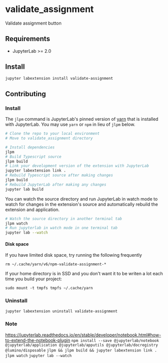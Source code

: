 # validate_assignment
Validate assignment button

## Requirements
* JupyterLab >= 2.0

## Install
```bash
jupyter labextension install validate-assignment
```

## Contributing

### Install
The `jlpm` command is JupyterLab's pinned version of
[yarn](https://yarnpkg.com/) that is installed with JupyterLab. You may use
`yarn` or `npm` in lieu of `jlpm` below.

```bash
# Clone the repo to your local environment
# Move to validate_assignment directory

# Install dependencies
jlpm
# Build Typescript source
jlpm build
# Link your development version of the extension with JupyterLab
jupyter labextension link .
# Rebuild Typescript source after making changes
jlpm build
# Rebuild JupyterLab after making any changes
jupyter lab build
```

You can watch the source directory and run JupyterLab in watch mode to watch for changes in the extension's source and automatically rebuild the extension and application.

```bash
# Watch the source directory in another terminal tab
jlpm watch
# Run jupyterlab in watch mode in one terminal tab
jupyter lab --watch
```

#### Disk space
If you have limited disk space, try running the following frequently
```
rm ~/.cache/yarn/v6/npm-validate-assignment-*
```

If your home directory is in SSD and you don't want it to be writen a lot
 each time you build your project:
```
sudo mount -t tmpfs tmpfs ~/.cache/yarn
```

### Uninstall
```bash
jupyter labextension uninstall validate-assignment
```

### Note
https://jupyterlab.readthedocs.io/en/stable/developer/notebook.html#how-to-extend-the-notebook-plugin
`npm install --save @jupyterlab/notebook @jupyterlab/application @jupyterlab/apputils @jupyterlab/docregistry @lumino/disposable`
`jlpm && jlpm build && jupyter labextension link .`
`jlpm watch`
`jupyter lab --watch`

